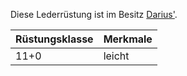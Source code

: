 Diese Lederrüstung ist im Besitz [Darius'](../Party/Darius%20Työkalu.md).

| Rüstungsklasse | Merkmale |
| -------------- | -------- |
| 11+0           | leicht   |
